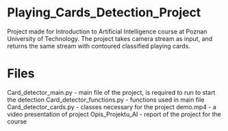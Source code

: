 # Playing_Cards_Detection_Project
Project made for Introduction to Artificial Intelligence course at Poznan University of Technology. The project takes camera stream as input, and returns the same stream with contoured classified playing cards.
# Files
Card_detector_main.py - main file of the project, is required to run to start the detection
Card_detector_functions.py - functions used in main file
Card_detector_cards.py - classes necessary for the project
demo.mp4 - a video presentation of project
Opis_Projektu_AI - report of the project for the course
